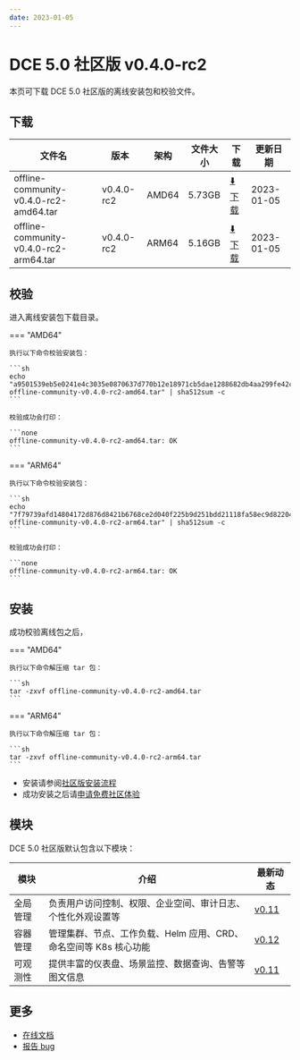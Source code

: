 ```yaml
---
date: 2023-01-05
---
```


# DCE 5.0 社区版 v0.4.0-rc2

本页可下载 DCE 5.0 社区版的离线安装包和校验文件。

## 下载

| 文件名                      | 版本    | 架构 | 文件大小 | 下载                                           | 更新日期   |
| ----------------------------- | ------- | -------- | ---------------------------------------------- | ---------- | ----------------------------- |
| offline-community-v0.4.0-rc2-amd64.tar | v0.4.0-rc2 | AMD64 | 5.73GB | [:arrow_down: 下载](https://qiniu-download-public.daocloud.io/DaoCloud_Enterprise/dce5/offline-community-v0.4.0-rc2-amd64.tar) | 2023-01-05 |
| offline-community-v0.4.0-rc2-arm64.tar | v0.4.0-rc2 | ARM64 | 5.16GB | [:arrow_down: 下载](https://qiniu-download-public.daocloud.io/DaoCloud_Enterprise/dce5/offline-community-v0.4.0-rc2-arm64.tar) | 2023-01-05 |

## 校验

进入离线安装包下载目录。

=== "AMD64"

    执行以下命令校验安装包：

    ```sh
    echo "a9501539eb5e0241e4c3035e0870637d770b12e18971cb5dae1288682db4aa299fe42c964f556fa80d27e2ea6723b65a741f11f7a5f3696915c0a4f97015480e  offline-community-v0.4.0-rc2-amd64.tar" | sha512sum -c
    ```

    校验成功会打印：

    ```none
    offline-community-v0.4.0-rc2-amd64.tar: OK
    ```

=== "ARM64"

    执行以下命令校验安装包：

    ```sh
    echo "7f79739afd14804172d876d8421b6768ce2d040f225b9d251bdd21118fa58ec9d82204a7a3f660d3673afc77b6be838d60f710a357b047bdbf8b65addd0e5977  offline-community-v0.4.0-rc2-arm64.tar" | sha512sum -c
    ```

    校验成功会打印：

    ```none
    offline-community-v0.4.0-rc2-arm64.tar: OK
    ```

## 安装

成功校验离线包之后，

=== "AMD64"

    执行以下命令解压缩 tar 包：

    ```sh
    tar -zxvf offline-community-v0.4.0-rc2-amd64.tar
    ```

=== "ARM64"

    执行以下命令解压缩 tar 包：

    ```sh
    tar -zxvf offline-community-v0.4.0-rc2-arm64.tar
    ```

- 安装请参阅[社区版安装流程](../../install/community/k8s/online.md#_2)
- 成功安装之后请[申请免费社区体验](../../dce/license0.md)

## 模块

DCE 5.0 社区版默认包含以下模块：

| 模块     | 介绍                                                              | 最新动态                                                   |
| -------- | ----------------------------------------------------------------- | ---------------------------------------------------------- |
| 全局管理 | 负责用户访问控制、权限、企业空间、审计日志、个性化外观设置等      | [v0.11](../../ghippo/intro/release-notes.md#v011) |
| 容器管理 | 管理集群、节点、工作负载、Helm 应用、CRD、命名空间等 K8s 核心功能 | [v0.12](../../kpanda/intro/release-notes.md#v012) |
| 可观测性 | 提供丰富的仪表盘、场景监控、数据查询、告警等图文信息              | [v0.11](../../insight/intro/releasenote.md#v011)  |

## 更多

- [在线文档](../../dce/what.md)
- [报告 bug](https://github.com/DaoCloud/DaoCloud-docs/issues)
